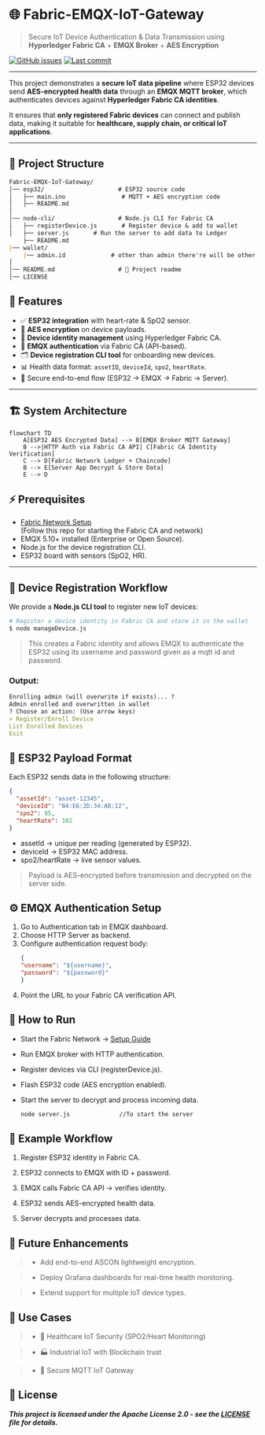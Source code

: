 # 🌐 Fabric-EMQX-IoT-Gateway  
> Secure IoT Device Authentication & Data Transmission using **Hyperledger Fabric CA** + **EMQX Broker** + **AES Encryption**

[![GitHub issues](https://img.shields.io/github/issues/IoT-Security-Using-Blockchain/Fabric-EMQX-IoT-Gateway)](https://github.com/IoT-Security-Using-Blockchain/Fabric-EMQX-IoT-Gateway/issues)
[![Last commit](https://img.shields.io/github/last-commit/IoT-Security-Using-Blockchain/Fabric-EMQX-IoT-Gateway)](https://github.com/IoT-Security-Using-Blockchain/Fabric-EMQX-IoT-Gateway/commits/main)

---



This project demonstrates a **secure IoT data pipeline** where ESP32 devices send **AES-encrypted health data** through an **EMQX MQTT broker**, which authenticates devices against **Hyperledger Fabric CA identities**.  

It ensures that **only registered Fabric devices** can connect and publish data, making it suitable for **healthcare, supply chain, or critical IoT applications**.  

---

## 📂 Project Structure
```markdown
Fabric-EMQX-IoT-Gateway/
│── esp32/                     # ESP32 source code
│   ├── main.ino                # MQTT + AES encryption code
│   ├── README.md                
│
│── node-cli/                  # Node.js CLI for Fabric CA
│   ├── registerDevice.js       # Register device & add to wallet
│   ├── server.js       # Run the server to add data to Ledger
    ├── README.md
|── wallet/
    |── admin.id             # other than admin there're will be other id registered
│
│── README.md                  # 📌 Project readme
│── LICENSE
```

## 🌟 Features
- ✅ **ESP32 integration** with heart-rate & SpO2 sensor.  
- 🔐 **AES encryption** on device payloads.  
- 🪪 **Device identity management** using Hyperledger Fabric CA.  
- 📡 **EMQX authentication** via Fabric CA (API-based).  
- 🗂 **Device registration CLI tool** for onboarding new devices.  
- 📊 Health data format: `assetID`, `deviceId`, `spo2`, `heartRate`.  
- 🔄 Secure end-to-end flow (ESP32 → EMQX → Fabric → Server).  

---

## 🏗 System Architecture
```mermaid
flowchart TD
    A[ESP32 AES Encrypted Data] --> B[EMQX Broker MQTT Gateway]
    B -->|HTTP Auth via Fabric CA API| C[Fabric CA Identity Verification]
    C --> D[Fabric Network Ledger + Chaincode]
    B --> E[Server App Decrypt & Store Data]
    E --> D
```

## ⚡ Prerequisites
- [Fabric Network Setup](https://github.com/IoT-Security-Using-Blockchain/Secure-IoMT-Edge-Data-via-Hyperledger-Fabric)  
  (Follow this repo for starting the Fabric CA and network)  
- EMQX 5.10+ installed (Enterprise or Open Source).  
- Node.js for the device registration CLI.  
- ESP32 board with sensors (SpO2, HR).  

---

## 🔑 Device Registration Workflow
We provide a **Node.js CLI tool** to register new IoT devices:  

```bash
# Register a device identity in Fabric CA and store it in the wallet
$ node manageDevice.js
```
> This creates a Fabric identity and allows EMQX to authenticate the ESP32 using its username and password given as a mqtt id and password.

### Output:
```markdown
Enrolling admin (will overwrite if exists)... ?
Admin enrolled and overwritten in wallet
? Choose an action: (Use arrow keys)
> Register/Enroll Device
List Enrolled Devices
Exit
```

## 📡 ESP32 Payload Format

Each ESP32 sends data in the following structure:
```json
{
  "assetId": "asset-12345",
  "deviceId": "B4:E6:2D:34:AB:12",
  "spo2": 95,
  "heartRate": 102
}
```

- assetId → unique per reading (generated by ESP32).
- deviceId → ESP32 MAC address.
- spo2/heartRate → live sensor values.

> Payload is AES-encrypted before transmission and decrypted on the server side.


## ⚙️ EMQX Authentication Setup
1. Go to Authentication tab in EMQX dashboard.
2. Choose HTTP Server as backend.
3. Configure authentication request body:
    ```json
    {
    "username": "${username}",
    "password": "${password}"
    }
    ```
4. Point the URL to your Fabric CA verification API.


## 🚀 How to Run
- Start the Fabric Network → [Setup Guide](https://github.com/IoT-Security-Using-Blockchain/Secure-IoMT-Edge-Data-via-Hyperledger-Fabric)

- Run EMQX broker with HTTP authentication.

- Register devices via CLI (registerDevice.js).

- Flash ESP32 code (AES encryption enabled).

- Start the server to decrypt and process incoming data.
    ```bash
    node server.js              //To start the server
    ```


## 📌 Example Workflow
1. Register ESP32 identity in Fabric CA.

2. ESP32 connects to EMQX with ID + password.

3. EMQX calls Fabric CA API → verifies identity.

4. ESP32 sends AES-encrypted health data.

5. Server decrypts and processes data.


## 🔮 Future Enhancements

>- Add end-to-end ASCON lightweight encryption.

>- Deploy Grafana dashboards for real-time health monitoring.

>- Extend support for multiple IoT device types.


## 🎯 Use Cases

>- 🏥 Healthcare IoT Security (SPO2/Heart Monitoring)

>- 🏭 Industrial IoT with Blockchain trust

>- 🔐 Secure MQTT IoT Gateway


## 📝 License
***This project is licensed under the Apache License 2.0 - see the [LICENSE](LICENSE) file for details.***
